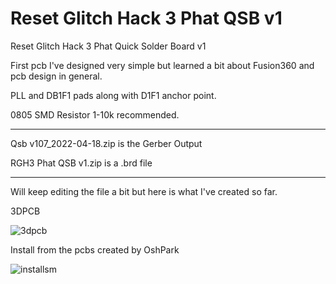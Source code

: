 # Reset Glitch Hack 3 Phat QSB v1
Reset Glitch Hack 3 Phat Quick Solder Board v1

First pcb I've designed very simple but learned a bit about Fusion360 and pcb design in general.

PLL and DB1F1 pads along with D1F1 anchor point.

0805 SMD Resistor 1-10k recommended.

--------------------------------------------

Qsb v107_2022-04-18.zip is the Gerber Output

RGH3 Phat QSB v1.zip is a .brd file

--------------------------------------------

Will keep editing the file a bit but here is what I've created so far.

3DPCB

![3dpcb](https://user-images.githubusercontent.com/22463607/163844764-8bdf34c5-ff8a-4ac8-af40-47a54cc6ec0e.png)

Install from the pcbs created by OshPark

![installsm](https://user-images.githubusercontent.com/22463607/163845301-da679a6a-ecb1-4f83-aa90-cecc3793df3e.jpg)
